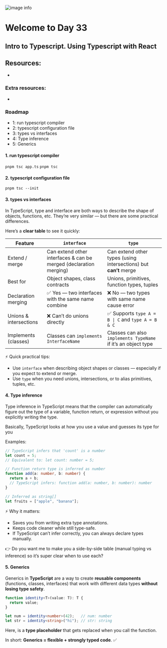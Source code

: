 ![image info](./welcome-day-31.png)

# Welcome to Day 33

## **Intro to Typescript. Using Typescript with React**

## Resources:

-

### Extra resources:

-

### Roadmap

- 1: run typescript compiler
- 2: typescript configuration file
- 3: types vs interfaces
- 4: Type inference
- 5: Generics

#### 1. run typescript compiler

`pnpm tsc app.ts`
`pnpm tsc`

#### 2. typescript configuration file

`pnpm tsc --init`

#### 3. types vs interfaces

In TypeScript, type and interface are both ways to describe the shape of objects, functions, etc. They’re very similar — but there are some practical differences.

Here’s a **clear table** to see it quickly:

| Feature                | `interface`                                                       | `type`                                                           |
| ---------------------- | ----------------------------------------------------------------- | ---------------------------------------------------------------- |
| Extend / merge         | Can extend other interfaces & can be merged (declaration merging) | Can extend other types (using intersections) but **can’t** merge |
| Best for               | Object shapes, class contracts                                    | Unions, primitives, function types, tuples                       |
| Declaration merging    | ✅ Yes — two interfaces with the same name combine                | ❌ No — two types with same name cause error                     |
| Unions & intersections | ❌ Can’t do unions directly                                       | ✅ Supports `type A = B \| C` and `type A = B & C`               |
| Implements (classes)   | Classes can `implements InterfaceName`                            | Classes can also `implements TypeName` if it’s an object type    |

⚡ Quick practical tips:

- Use `interface` when describing object shapes or classes — especially if you expect to extend or merge.
- Use `type` when you need unions, intersections, or to alias primitives, tuples, etc.

#### 4. Type inference

Type inference in TypeScript means that the compiler can automatically figure out the type of a variable, function return, or expression without you explicitly writing the type.

Basically, TypeScript looks at how you use a value and guesses its type for you

Examples:
```typescript
// TypeScript infers that 'count' is a number
let count = 5; 
// Equivalent to: let count: number = 5;

// Function return type is inferred as number
function add(a: number, b: number) {
  return a + b; 
  // TypeScript infers: function add(a: number, b: number): number
}

// Inferred as string[]
let fruits = ["apple", "banana"];
```

⚡ Why it matters:

- Saves you from writing extra type annotations.
- Keeps code cleaner while still type-safe.
- If TypeScript can’t infer correctly, you can always declare types manually.

👉 Do you want me to make you a side-by-side table (manual typing vs inference) so it’s super clear when to use each?

#### 5. Generics
Generics in **TypeScript** are a way to create **reusable components** (functions, classes, interfaces) that work with different data types **without losing type safety**.

```typescript
function identity<T>(value: T): T {
  return value;
}

let num = identity<number>(42);   // num: number
let str = identity<string>("hi"); // str: string
```

Here, <T> is a **type placeholder** that gets replaced when you call the function.

In short: **Generics = flexible + strongly typed code**. ✅